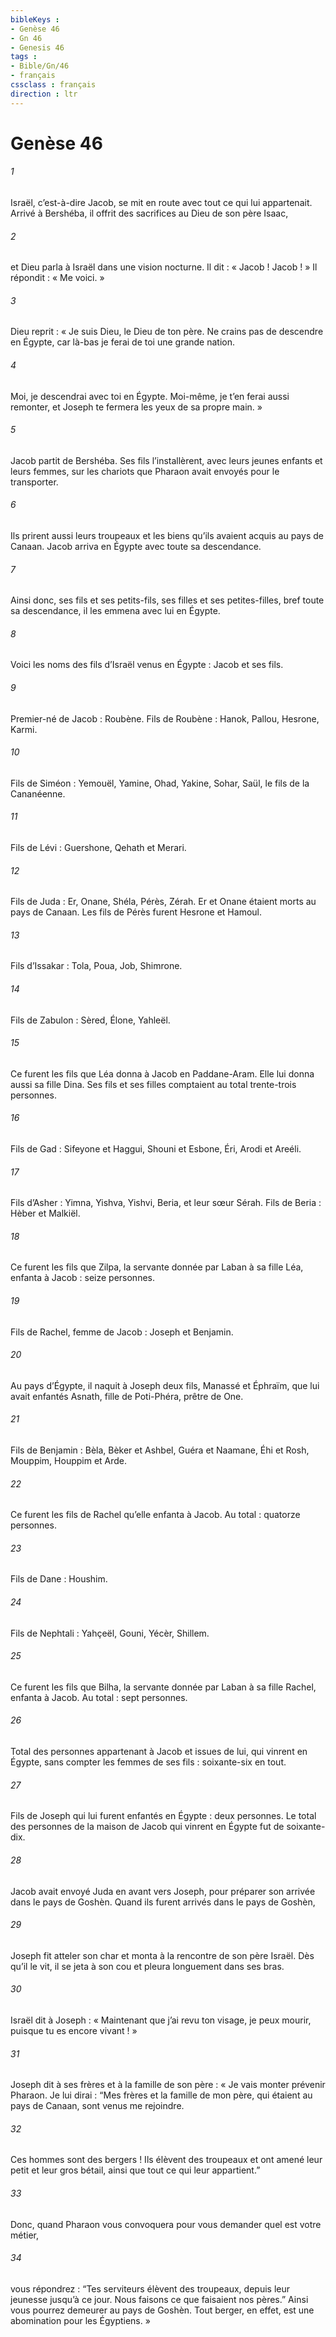 ```yaml
---
bibleKeys : 
- Genèse 46
- Gn 46
- Genesis 46
tags : 
- Bible/Gn/46
- français
cssclass : français
direction : ltr
---
```


# Genèse 46

###### 1
Israël, c’est-à-dire Jacob, se mit en route avec tout ce qui lui appartenait. Arrivé à Bershéba, il offrit des sacrifices au Dieu de son père Isaac,
###### 2
et Dieu parla à Israël dans une vision nocturne. Il dit : « Jacob ! Jacob ! » Il répondit : « Me voici. »
###### 3
Dieu reprit : « Je suis Dieu, le Dieu de ton père. Ne crains pas de descendre en Égypte, car là-bas je ferai de toi une grande nation.
###### 4
Moi, je descendrai avec toi en Égypte. Moi-même, je t’en ferai aussi remonter, et Joseph te fermera les yeux de sa propre main. »
###### 5
Jacob partit de Bershéba. Ses fils l’installèrent, avec leurs jeunes enfants et leurs femmes, sur les chariots que Pharaon avait envoyés pour le transporter.
###### 6
Ils prirent aussi leurs troupeaux et les biens qu’ils avaient acquis au pays de Canaan. Jacob arriva en Égypte avec toute sa descendance.
###### 7
Ainsi donc, ses fils et ses petits-fils, ses filles et ses petites-filles, bref toute sa descendance, il les emmena avec lui en Égypte.
###### 8
Voici les noms des fils d’Israël venus en Égypte : Jacob et ses fils.
###### 9
Premier-né de Jacob : Roubène. Fils de Roubène : Hanok, Pallou, Hesrone, Karmi.
###### 10
Fils de Siméon : Yemouël, Yamine, Ohad, Yakine, Sohar, Saül, le fils de la Cananéenne.
###### 11
Fils de Lévi : Guershone, Qehath et Merari.
###### 12
Fils de Juda : Er, Onane, Shéla, Pérès, Zérah. Er et Onane étaient morts au pays de Canaan. Les fils de Pérès furent Hesrone et Hamoul.
###### 13
Fils d’Issakar : Tola, Poua, Job, Shimrone.
###### 14
Fils de Zabulon : Sèred, Élone, Yahleël.
###### 15
Ce furent les fils que Léa donna à Jacob en Paddane-Aram. Elle lui donna aussi sa fille Dina. Ses fils et ses filles comptaient au total trente-trois personnes.
###### 16
Fils de Gad : Sifeyone et Haggui, Shouni et Esbone, Éri, Arodi et Areéli.
###### 17
Fils d’Asher : Yimna, Yishva, Yishvi, Beria, et leur sœur Sérah. Fils de Beria : Hèber et Malkiël.
###### 18
Ce furent les fils que Zilpa, la servante donnée par Laban à sa fille Léa, enfanta à Jacob : seize personnes.
###### 19
Fils de Rachel, femme de Jacob : Joseph et Benjamin.
###### 20
Au pays d’Égypte, il naquit à Joseph deux fils, Manassé et Éphraïm, que lui avait enfantés Asnath, fille de Poti-Phéra, prêtre de One.
###### 21
Fils de Benjamin : Bèla, Bèker et Ashbel, Guéra et Naamane, Éhi et Rosh, Mouppim, Houppim et Arde.
###### 22
Ce furent les fils de Rachel qu’elle enfanta à Jacob. Au total : quatorze personnes.
###### 23
Fils de Dane : Houshim.
###### 24
Fils de Nephtali : Yahçeël, Gouni, Yécèr, Shillem.
###### 25
Ce furent les fils que Bilha, la servante donnée par Laban à sa fille Rachel, enfanta à Jacob. Au total : sept personnes.
###### 26
Total des personnes appartenant à Jacob et issues de lui, qui vinrent en Égypte, sans compter les femmes de ses fils : soixante-six en tout.
###### 27
Fils de Joseph qui lui furent enfantés en Égypte : deux personnes. Le total des personnes de la maison de Jacob qui vinrent en Égypte fut de soixante-dix.
###### 28
Jacob avait envoyé Juda en avant vers Joseph, pour préparer son arrivée dans le pays de Goshèn. Quand ils furent arrivés dans le pays de Goshèn,
###### 29
Joseph fit atteler son char et monta à la rencontre de son père Israël. Dès qu’il le vit, il se jeta à son cou et pleura longuement dans ses bras.
###### 30
Israël dit à Joseph : « Maintenant que j’ai revu ton visage, je peux mourir, puisque tu es encore vivant ! »
###### 31
Joseph dit à ses frères et à la famille de son père : « Je vais monter prévenir Pharaon. Je lui dirai : “Mes frères et la famille de mon père, qui étaient au pays de Canaan, sont venus me rejoindre.
###### 32
Ces hommes sont des bergers ! Ils élèvent des troupeaux et ont amené leur petit et leur gros bétail, ainsi que tout ce qui leur appartient.”
###### 33
Donc, quand Pharaon vous convoquera pour vous demander quel est votre métier,
###### 34
vous répondrez : “Tes serviteurs élèvent des troupeaux, depuis leur jeunesse jusqu’à ce jour. Nous faisons ce que faisaient nos pères.” Ainsi vous pourrez demeurer au pays de Goshèn. Tout berger, en effet, est une abomination pour les Égyptiens. »
